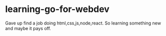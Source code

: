 # learning-go-for-webdev
Gave up find a job doing html,css,js,node,react. So learning something new and maybe it pays off.
